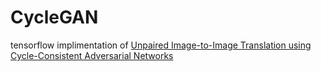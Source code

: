 # CycleGAN 
tensorflow implimentation of [Unpaired Image-to-Image Translation using Cycle-Consistent Adversarial Networks](https://arxiv.org/abs/1703.10593)
